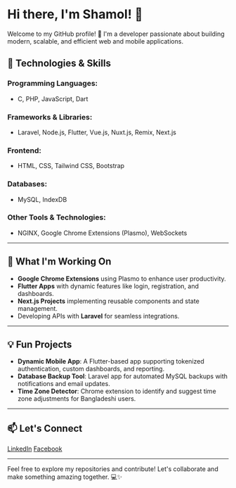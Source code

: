 # Hi there, I'm Shamol! 👋

Welcome to my GitHub profile! 🚀 I'm a developer passionate about building modern, scalable, and efficient web and mobile applications.

## 🔧 Technologies & Skills

### Programming Languages:
- C, PHP, JavaScript, Dart

### Frameworks & Libraries:
- Laravel, Node.js, Flutter, Vue.js, Nuxt.js, Remix, Next.js

### Frontend:
- HTML, CSS, Tailwind CSS, Bootstrap

### Databases:
- MySQL, IndexDB

### Other Tools & Technologies:
- NGINX, Google Chrome Extensions (Plasmo), WebSockets

---

## 🌟 What I'm Working On
- **Google Chrome Extensions** using Plasmo to enhance user productivity.
- **Flutter Apps** with dynamic features like login, registration, and dashboards.
- **Next.js Projects** implementing reusable components and state management.
- Developing APIs with **Laravel** for seamless integrations.

---

## 💡 Fun Projects
- **Dynamic Mobile App**: A Flutter-based app supporting tokenized authentication, custom dashboards, and reporting.
- **Database Backup Tool**: Laravel app for automated MySQL backups with notifications and email updates.
- **Time Zone Detector**: Chrome extension to identify and suggest time zone adjustments for Bangladeshi users.

---

## 📫 Let's Connect
[LinkedIn](https://www.linkedin.com/in/programmer-shamol-948b373b/)
[Facebook](https://web.facebook.com/shamol4us/)

---

Feel free to explore my repositories and contribute! Let's collaborate and make something amazing together. 💻✨
